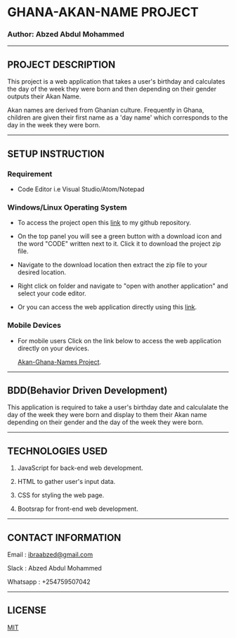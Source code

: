 # GHANA-AKAN-NAME PROJECT

### Author: Abzed Abdul Mohammed

*****

## PROJECT DESCRIPTION

This project is a web application that takes a user's birthday and calculates the day of the week they were born and then depending on their gender outputs their Akan Name. 

Akan names are derived from Ghanian culture. Frequently in Ghana, children are given their first name as a 'day name' which corresponds to the day in the week they were born.

*****

## SETUP INSTRUCTION

### Requirement

* Code Editor i.e Visual Studio/Atom/Notepad

### Windows/Linux Operating System

* To access the project open this [link](https://github.com/Abzed/Akan-Birthday-Name) to my github repository. 

* On the top panel you will see a green button with a download icon and the word "CODE" written next to it. Click it to download the project zip file.

* Navigate to the download location then extract the zip file to your desired location.

* Right click on folder and navigate to "open with another application" and select your code editor.

* Or you can access the web application directly using this [link](https://github.com/Abzed/Akan-Birthday-Name).

### Mobile Devices

* For mobile users Click on the link below to access the web application directly on your devices.

  [Akan-Ghana-Names Project](https://github.com/Abzed/Akan-Birthday-Name).

*****

## BDD(Behavior Driven Development)

This application is required to take a user's birthday date and calculalate the day of the week they were born and display to them their Akan name depending on their gender and the day of the week they were born.

*****

## TECHNOLOGIES USED

1. JavaScript for back-end web development.

2. HTML to gather user's input data.

3. CSS for styling the web page.

4. Bootsrap for front-end web development.

*****

## CONTACT INFORMATION

Email : ibraabzed@gmail.com

Slack : Abzed Abdul Mohammed

Whatsapp : +254759507042

*****

## LICENSE

[MIT]()




